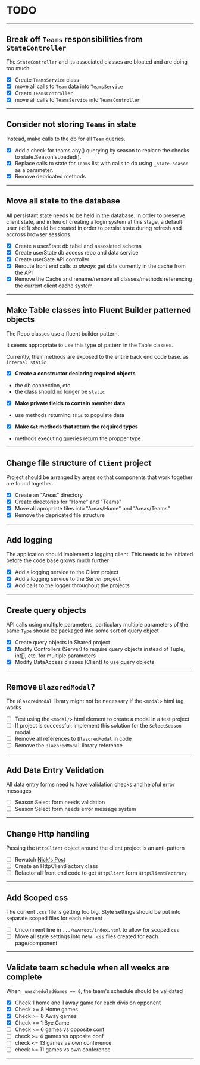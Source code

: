 # TODO

---

## Break off `Teams` responsibilities from `StateController`

The `StateController` and its associated classes are bloated and are doing too much.

- [x] Create `TeamsService` class
- [x] move all calls to `Team` data into `TeamsService`
- [x] Create `TeamsController`
- [x] move all calls to `TeamsService` into `TeamsController`

---

## Consider not storing `Teams` in state

Instead, make calls to the db for all `Team` queries.

- [X] Add a check for teams.any() querying by season to replace the checks to state.SeasonIsLoaded().
- [X] Replace calls to state for `Teams` list with calls to db using `_state.season` as a parameter.
- [X] Remove depricated methods

---

## Move all state to the database

All persistant state needs to be held in the database. In order to preserve client state, and in leiu of creating a login system at this stage, a default user (id:1) should be created in order to persist state during refresh and accross browser sessions.

- [x] Create a userState db tabel and assosiated schema
- [x] Create userState db access repo and data service
- [x] Create userSate API controller
- [x] Reroute front end calls to *always* get data currently in the cache from the API
- [x] Remove the Cache and rename/remove all classes/methods referencing the current client cache system

---

## Make Table classes into Fluent Builder patterned objects

The Repo classes use a fluent builder pattern.

It seems appropriate to use this type of pattern in the Table classes.

Currently, their methods are exposed to the entire back end code base. as `internal static`

- [x] **Create a constructor declaring required objects**
- the db connection, etc.
- the class should no longer be `static`

- [x] **Make private fields to contain member data**
- use methods returning `this` to populate data

- [x] **Make `Get` methods that return the required types**
- methods executing queries return the propper type

---

## Change file structure of `Client` project

Project should be arranged by areas so that components that work together are found together.

- [x] Create an "Areas" directory
- [x] Create directories for "Home" and "Teams"
- [x] Move all apropriate files into "Areas/Home" and "Areas/Teams"
- [x] Remove the depricated file structure
  
 ---

## Add logging

The application should implement a logging client. This needs to be initiated before the code base grows much further

- [x] Add a logging service to the Client project
- [x] Add a logging service to the Server project
- [x] Add calls to the logger throughout the projects

---

## Create query objects

API calls using multiple parameters, particulary multiple parameters of the same `Type` should be packaged into some sort of query object

- [x] Create query objects in Shared project
- [x] Modify Controllers (Server) to require query objects instead of Tuple, int[], etc. for multiple parameters
- [x] Modify DataAccess classes (Client) to use query objects

---

## Remove `BlazoredModal`?

The `BlazoredModal` library might not be necessary if the `<modal>` html tag works

- [ ] Test using the `<modal/>` html element to create a modal in a test project
- [ ] If project is successful, implement this solution for the `SelectSeason` modal
- [ ] Remove all references to `BlazoredModal` in code
- [ ] Remove the `BlazoredModal` library reference

---

## Add Data Entry Validation

All data entry forms need to have validation checks and helpful error messages

- [ ] Season Select form needs validation
- [ ] Season Select form needs error message system

---

## Change Http handling

Passing the `HttpClient` object around the client project is an anti-pattern

- [ ] Rewatch [Nick's Post](https://www.youtube.com/watch?v=Z6Y2adsMnAA)
- [ ] Create an HttpClientFactory class
- [ ] Refactor all front end code to get `HttpClient` form `HttpClientFactrory`

---

## Add Scoped css

The current `.css` file is getting too big. Style settings should be put into separate scoped files for each element

- [ ] Uncomment line in `.../wwwroot/index.html` to allow for scoped `css`
- [ ] Move all style settings into new `.css` files created for each page/component

---

## Validate team schedule when all weeks are complete

When `_unscheduledGames == 0`, the team's schedule should be validated

- [x] Check 1 home and 1 away game for each division opponent
- [x] Check >= 8 Home games
- [x] Check >= 8 Away games
- [x] Check == 1 Bye Game
- [ ] Check <= 6 games vs opposite conf
- [ ] check >= 4 games vs opposite conf
- [ ] check <= 13 games vs own conference
- [ ] check >= 11 games vs own conference

---

